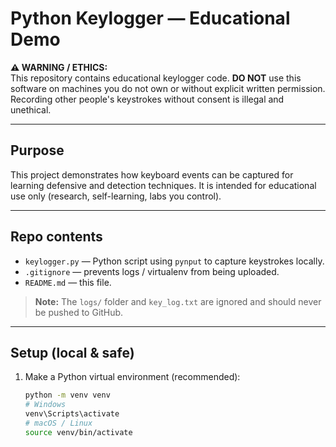 # Python Keylogger — Educational Demo

**⚠️ WARNING / ETHICS:**  
This repository contains educational keylogger code. **DO NOT** use this software on machines you do not own or without explicit written permission. Recording other people's keystrokes without consent is illegal and unethical.

---

## Purpose
This project demonstrates how keyboard events can be captured for learning defensive and detection techniques. It is intended for educational use only (research, self-learning, labs you control).

---

## Repo contents
- `keylogger.py` — Python script using `pynput` to capture keystrokes locally.  
- `.gitignore` — prevents logs / virtualenv from being uploaded.  
- `README.md` — this file.

> **Note:** The `logs/` folder and `key_log.txt` are ignored and should never be pushed to GitHub.

---

## Setup (local & safe)
1. Make a Python virtual environment (recommended):
   ```bash
   python -m venv venv
   # Windows
   venv\Scripts\activate
   # macOS / Linux
   source venv/bin/activate
